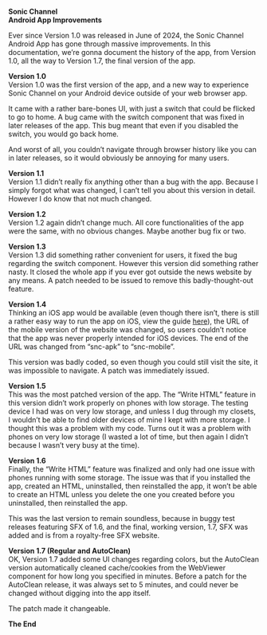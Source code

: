 **Sonic Channel**  
**Android App Improvements**

Ever since Version 1.0 was released in June of 2024, the Sonic Channel Android App has gone through massive improvements. In this documentation, we’re gonna document the history of the app, from Version 1.0, all the way to Version 1.7, the final version of the app.

**Version 1.0**  
Version 1.0 was the first version of the app, and a new way to experience Sonic Channel on your Android device outside of your web browser app.

It came with a rather bare-bones UI, with just a switch that could be flicked to go to home. A bug came with the switch component that was fixed in later releases of the app. This bug meant that even if you disabled the switch, you would go back home.

And worst of all, you couldn’t navigate through browser history like you can in later releases, so it would obviously be annoying for many users.

**Version 1.1**  
Version 1.1 didn’t really fix anything other than a bug with the app. Because I simply forgot what was changed, I can’t tell you about this version in detail. However I do know that not much changed.

**Version 1.2**  
Version 1.2 again didn’t change much. All core functionalities of the app were the same, with no obvious changes. Maybe another bug fix or two.

**Version 1.3**  
Version 1.3 did something rather convenient for users, it fixed the bug regarding the switch component. However this version did something rather nasty. It closed the whole app if you ever got outside the news website by any means. A patch needed to be issued to remove this badly-thought-out feature.

**Version 1.4**  
Thinking an iOS app would be available (even though there isn’t, there is still a rather easy way to run the app on iOS, view the guide [here](https://docs.google.com/document/d/1fgwrqEuuWo6Kuv1NomYp334UXKJdI82XCsFaRmh5X6o/edit?usp=sharing)), the URL of the mobile version of the website was changed, so users couldn’t notice that the app was never properly intended for iOS devices. The end of the URL was changed from “snc-apk” to “snc-mobile”.

This version was badly coded, so even though you could still visit the site, it was impossible to navigate. A patch was immediately issued.

**Version 1.5**  
This was the most patched version of the app. The “Write HTML” feature in this version didn’t work properly on phones with low storage. The testing device I had was on very low storage, and unless I dug through my closets, I wouldn’t be able to find older devices of mine I kept with more storage. I thought this was a problem with my code. Turns out it was a problem with phones on very low storage (I wasted a lot of time, but then again I didn’t because I wasn’t very busy at the time).

**Version 1.6**  
Finally, the “Write HTML” feature was finalized and only had one issue with phones running with some storage. The issue was that if you installed the app, created an HTML, uninstalled, then reinstalled the app, it won’t be able to create an HTML unless you delete the one you created before you uninstalled, then reinstalled the app.

This was the last version to remain soundless, because in buggy test releases featuring SFX of 1.6, and the final, working version, 1.7, SFX was added and is from a royalty-free SFX website.

**Version 1.7 (Regular and AutoClean)**  
OK, Version 1.7 added some UI changes regarding colors, but the AutoClean version automatically cleaned cache/cookies from the WebViewer component for how long you specified in minutes. Before a patch for the AutoClean release, it was always set to 5 minutes, and could never be changed without digging into the app itself. 

The patch made it changeable.

**The End**


